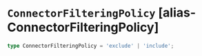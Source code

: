 # `ConnectorFilteringPolicy` [alias-ConnectorFilteringPolicy]
```typescript
type ConnectorFilteringPolicy = 'exclude' | 'include';
```
